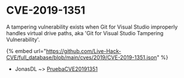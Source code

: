 # CVE-2019-1351

A tampering vulnerability exists when Git for Visual Studio improperly handles virtual drive paths, aka 'Git for Visual Studio Tampering Vulnerability'.

{% embed url="https://github.com/Live-Hack-CVE/full_database/blob/main/cves/2019/CVE-2019-1351.json" %}


* JonasDL ~> [PruebaCVE20191351](https://www.alice-snow.ru/2019/database/cve-2019-1351/pruebacve20191351-jonasdl)